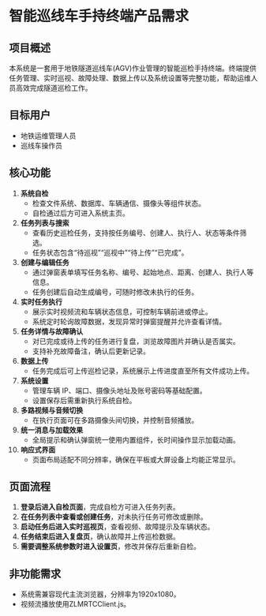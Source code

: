 # **智能巡线车手持终端产品﻿﻿﻿需求**

## 项目概述

本系统是一套用于地铁隧道巡线车(AGV)作业管理的智能巡检手持终端。终端提供任务管理、实时巡视、故障处理、数据上传以及系统设置等完整功能，帮助运维人员高效完成隧道巡检工作。

## 目标用户

- 地铁运维管理人员
- 巡线车操作员

## 核心功能

1. **系统自检**
   - 检查文件系统、数据库、车辆通信、摄像头等组件状态。
   - 自检通过后方可进入系统主页。
2. **任务列表与搜索**
   - 查看历史巡检任务，支持按任务编号、创建人、执行人、状态等条件筛选。
   - 任务状态包含“待巡视”“巡视中”“待上传”“已完成”。
3. **创建与编辑任务**
   - 通过弹窗表单填写任务名称、编号、起始地点、距离、创建人、执行人等信息。
   - 任务创建后自动生成编号，可随时修改未执行的任务。
4. **实时任务执行**
   - 展示实时视频流和车辆状态信息，可控制车辆前进或停止。
   - 系统定时轮询故障数据，发现异常时弹窗提醒并允许查看详情。
5. **任务详情与故障确认**
   - 对已完成或待上传的任务进行复盘，浏览故障图片并确认是否属实。
   - 支持补充故障备注，确认后更新记录。
6. **数据上传**
   - 任务完成后可上传巡检记录，系统展示上传进度直至所有文件成功上传。
7. **系统设置**
   - 管理车辆 IP、端口、摄像头地址及账号密码等基础配置。
   - 设置保存后需重新执行系统自检。
8. **多路视频与音频切换**
   - 在执行页面可在多路摄像头间切换，并控制音频播放。
9. **统一消息与加载效果**
   - 全局提示和确认弹窗统一使用内置组件，长时间操作显示加载动画。
10. **响应式界面**
    - 页面布局适配不同分辨率，确保在平板或大屏设备上均能正常显示。

## 页面流程

1. **登录后进入自检页面**，完成自检方可进入任务列表。
2. **在任务列表中查看或创建任务**，对未执行任务可修改或删除。
3. **启动任务后进入实时巡视页**，查看视频、故障提示及车辆状态。
4. **任务结束后进入复盘页**，确认故障并上传巡检数据。
5. **需要调整系统参数时进入设置页**，修改并保存后重新自检。

## 非功能需求

- 系统需兼容现代主流浏览器，分辨率为1920x1080。
- 视频流播放使用ZLMRTCClient.js。

